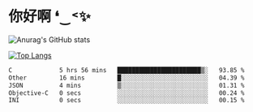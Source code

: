 # 你好啊 ❛‿˂✨

![Anurag's GitHub stats](https://github-readme-stats.vercel.app/api?username=ZombieFly&count_private=true&show_icons=true)

[![Top Langs](https://github-readme-stats.vercel.app/api/top-langs/?username=ZombieFly&layout=compact&count_private=true&hide=Ruby,makefile)](https://github.com/anuraghazra/github-readme-stats)

<!--START_SECTION:waka-->

```txt
C             5 hrs 56 mins   ███████████████████████▒░   93.85 %
Other         16 mins         █░░░░░░░░░░░░░░░░░░░░░░░░   04.39 %
JSON          4 mins          ▒░░░░░░░░░░░░░░░░░░░░░░░░   01.31 %
Objective-C   0 secs          ░░░░░░░░░░░░░░░░░░░░░░░░░   00.24 %
INI           0 secs          ░░░░░░░░░░░░░░░░░░░░░░░░░   00.15 %
```

<!--END_SECTION:waka-->
